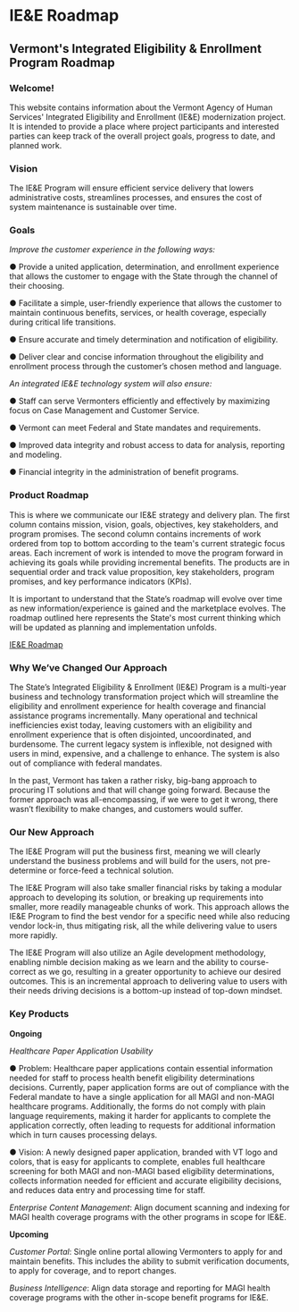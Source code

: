 # IE&E Roadmap
## Vermont's Integrated Eligibility &amp; Enrollment Program Roadmap

### Welcome!
This website contains information about the Vermont Agency of Human Services' Integrated Eligibility and Enrollment (IE&E) modernization project. It is intended to provide a place where project participants and interested parties can keep track of the overall project goals, progress to date, and planned work. 

### Vision
The IE&E Program will ensure efficient service delivery that lowers administrative costs, streamlines processes, and ensures the cost of system maintenance is sustainable over time. 

### Goals
*Improve the customer experience in the following ways:*

●	Provide a united application, determination, and enrollment experience that allows the customer to engage with the State through the channel of their choosing.

●	Facilitate a simple, user-friendly experience that allows the customer to maintain continuous benefits, services, or health coverage, especially during critical life transitions.

●	Ensure accurate and timely determination and notification of eligibility.

●	Deliver clear and concise information throughout the eligibility and enrollment process through the customer’s chosen method and language.


*An integrated IE&E technology system will also ensure:*

●	Staff can serve Vermonters efficiently and effectively by maximizing focus on Case Management and Customer Service.

●	Vermont can meet Federal and State mandates and requirements.

●	Improved data integrity and robust access to data for analysis, reporting and modeling.

●	Financial integrity in the administration of benefit programs.


### Product Roadmap
This is where we communicate our IE&E strategy and delivery plan.  The first column contains mission, vision, goals, objectives, key stakeholders, and program promises.  The second column contains increments of work ordered from top to bottom according to the team's current strategic focus areas.  Each increment of work is intended to move the program forward in achieving its goals while providing incremental benefits. The products are in sequential order and track value proposition, key stakeholders, program promises, and key performance indicators (KPIs).   

It is important to understand that the State’s roadmap will evolve over time as new information/experience is gained and the marketplace evolves. The roadmap outlined here represents the State's most current thinking which will be updated as planning and implementation unfolds.  

[IE&E Roadmap](https://app.mural.co/t/gsa6/m/gsa6/1516807702237/3904e0afe639bb309e29f6c84e35800ba3c22a45)


### Why We’ve Changed Our Approach
The State’s Integrated Eligibility & Enrollment (IE&E) Program is a multi-year business and technology transformation project which will streamline the eligibility and enrollment experience for health coverage and financial assistance programs incrementally. Many operational and technical inefficiencies exist today, leaving customers with an eligibility and enrollment experience that is often disjointed, uncoordinated, and burdensome. The current legacy system is inflexible, not designed with users in mind, expensive, and a challenge to enhance. The system is also out of compliance with federal mandates.  

In the past, Vermont has taken a rather risky, big-bang approach to procuring IT solutions and that will change going forward. Because the former approach was all-encompassing, if we were to get it wrong, there wasn’t flexibility to make changes, and customers would suffer.


### Our New Approach
The IE&E Program will put the business first, meaning we will clearly understand the business problems and will build for the users, not pre-determine or force-feed a technical solution.  

The IE&E Program will also take smaller financial risks by taking a modular approach to developing its solution, or breaking up requirements into smaller, more readily manageable chunks of work. This approach allows the IE&E Program to find the best vendor for a specific need while also reducing vendor lock-in, thus mitigating risk, all the while delivering value to users more rapidly. 

The IE&E Program will also utilize an Agile development methodology, enabling nimble decision making as we learn and the ability to course-correct as we go, resulting in a greater opportunity to achieve our desired outcomes. This is an incremental approach to delivering value to users with their needs driving decisions is a bottom-up instead of top-down mindset. 


### Key Products  

**Ongoing** 

*Healthcare Paper Application Usability* 

●	Problem:  Healthcare paper applications contain essential information needed for staff to process health benefit eligibility determinations decisions. Currently, paper application forms are out of compliance with the Federal mandate to have a single application for all MAGI and non-MAGI healthcare programs. Additionally, the forms do not comply with plain language requirements, making it harder for applicants to complete the application correctly, often leading to requests for additional information which in turn causes processing delays. 

●	Vision:  A newly designed paper application, branded with VT logo and colors, that is easy for applicants to complete, enables full healthcare screening for both MAGI and non-MAGI based eligibility determinations, collects information needed for efficient and accurate eligibility decisions, and reduces data entry and processing time for staff.

*Enterprise Content Management*:
Align document scanning and indexing for MAGI health coverage programs with the other programs in scope for IE&E.

**Upcoming**

*Customer Portal*: Single online portal allowing Vermonters to apply for and maintain benefits. This includes the ability to submit verification documents, to apply for coverage, and to report changes.

*Business Intelligence*: Align data storage and reporting for MAGI health coverage programs with the other in-scope benefit programs for IE&E.



